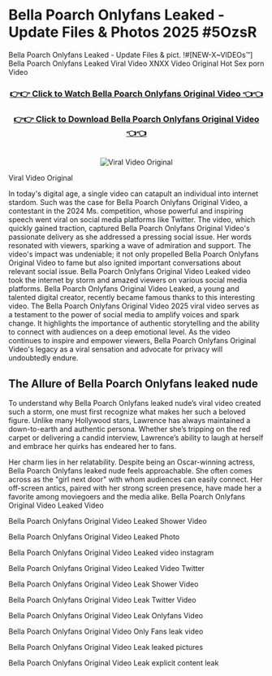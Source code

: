 # Bella Poarch Onlyfans Leaked - Update Files & Photos 2025 #5OzsR

Bella Poarch Onlyfans Leaked - Update Files & pict. !#[NEW-X~VIDEOs™] Bella Poarch Onlyfans Leaked Viral Video XNXX Video Original Hot Sex porn Video
<br>
<div align="center">
<h3><a href="https://links2leaks.com?utm_source=bellapoarch&utm_medium=gitlong" rel="nofollow">👉👉 Click to Watch Bella Poarch Onlyfans Original Video 👈👈</a></h3>
<h3><a href="https://links2leaks.com?utm_source=bellapoarch&utm_medium=gitlong" rel="nofollow">👉👉 Click to Download Bella Poarch Onlyfans Original Video 👈👈</a></h3>
<br>
<a href="https://links2leaks.com?utm_source=bellapoarch&utm_medium=gitlong" rel="nofollow"><img src="https://i.ibb.co/Gkj2r4b/banner.png" alt="Viral Video Original" style="max-width: 100%; display: inline-block;" data-target="animated-image.originalImage"></a>
</div>

Viral Video Original

In today's digital age, a single video can catapult an individual into internet stardom. Such was the case for Bella Poarch Onlyfans Original Video, a contestant in the 2024 Ms. competition, whose powerful and inspiring speech went viral on social media platforms like Twitter.
The video, which quickly gained traction, captured Bella Poarch Onlyfans Original Video's passionate delivery as she addressed a pressing social issue. Her words resonated with viewers, sparking a wave of admiration and support. The video's impact was undeniable; it not only propelled Bella Poarch Onlyfans Original Video to fame but also ignited important conversations about relevant social issue.
Bella Poarch Onlyfans Original Video Leaked video took the internet by storm and amazed viewers on various social media platforms. Bella Poarch Onlyfans Original Video Leaked, a young and talented digital creator, recently became famous thanks to this interesting video.
The Bella Poarch Onlyfans Original Video 2025 viral video serves as a testament to the power of social media to amplify voices and spark change. It highlights the importance of authentic storytelling and the ability to connect with audiences on a deep emotional level. As the video continues to inspire and empower viewers, Bella Poarch Onlyfans Original Video's legacy as a viral sensation and advocate for privacy will undoubtedly endure.

<h2>The Allure of Bella Poarch Onlyfans leaked nude</h2>


To understand why Bella Poarch Onlyfans leaked nude’s viral video created such a storm, one must first recognize what makes her such a beloved figure. Unlike many Hollywood stars, Lawrence has always maintained a down-to-earth and authentic persona. Whether she’s tripping on the red carpet or delivering a candid interview, Lawrence’s ability to laugh at herself and embrace her quirks has endeared her to fans.

Her charm lies in her relatability. Despite being an Oscar-winning actress, Bella Poarch Onlyfans leaked nude feels approachable. She often comes across as the "girl next door" with whom audiences can easily connect. Her off-screen antics, paired with her strong screen presence, have made her a favorite among moviegoers and the media alike.
Bella Poarch Onlyfans Original Video Leaked Video

Bella Poarch Onlyfans Original Video Leaked Shower Video

Bella Poarch Onlyfans Original Video Leaked Photo

Bella Poarch Onlyfans Original Video Leaked video instagram

Bella Poarch Onlyfans Original Video Leaked Video Twitter

Bella Poarch Onlyfans Original Video Leak Shower Video

Bella Poarch Onlyfans Original Video Leak Twitter Video

Bella Poarch Onlyfans Original Video Leak Onlyfans Video

Bella Poarch Onlyfans Original Video Only Fans leak video

Bella Poarch Onlyfans Original Video Leak leaked pictures

Bella Poarch Onlyfans Original Video Leak explicit content leak